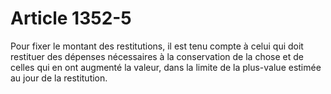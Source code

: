 # Article 1352-5

Pour fixer le montant des restitutions, il est tenu compte à celui qui doit restituer des dépenses nécessaires à la conservation de la chose et de celles qui en ont augmenté la valeur, dans la limite de la plus-value estimée au jour de la restitution.
